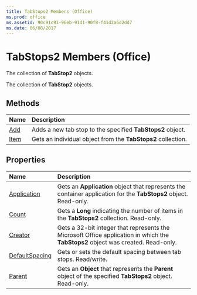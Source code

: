 ```yaml
---
title: TabStops2 Members (Office)
ms.prod: office
ms.assetid: 90c91c91-96eb-91d1-90f8-f41d2a6d2dd7
ms.date: 06/08/2017
---
```



# TabStops2 Members (Office)
The collection of  **TabStop2** objects.

The collection of  **TabStop2** objects.


## Methods



|**Name**|**Description**|
|:-----|:-----|
|[Add](tabstops2-add-method-office.md)|Adds a new tab stop to the specified  **TabStops2** object.|
|[Item](tabstops2-item-method-office.md)|Gets an individual object from the  **TabStops2** collection.|

## Properties



|**Name**|**Description**|
|:-----|:-----|
|[Application](tabstops2-application-property-office.md)|Gets an  **Application** object that represents the container application for the **TabStops2** object. Read-only.|
|[Count](tabstops2-count-property-office.md)|Gets a  **Long** indicating the number of items in the **TabStops2** collection. Read-only.|
|[Creator](tabstops2-creator-property-office.md)|Gets a 32-bit integer that represents the Microsoft Office application in which the **TabStops2** object was created. Read-only.|
|[DefaultSpacing](tabstops2-defaultspacing-property-office.md)|Gets or sets the default spacing between tab stops. Read/write.|
|[Parent](tabstops2-parent-property-office.md)|Gets an  **Object** that represents the **Parent** object of the specified **TabStops2** object. Read-only.|

